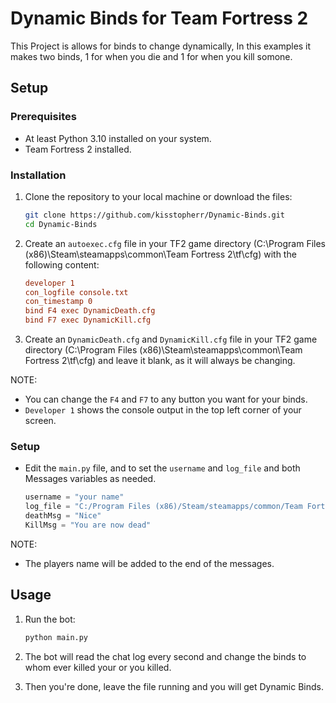 # Dynamic Binds for Team Fortress 2

This Project is allows for binds to change dynamically, In this examples it makes two binds, 1 for when you die and 1 for when you kill somone. 

## Setup

### Prerequisites

- At least Python 3.10 installed on your system.
- Team Fortress 2 installed.

### Installation

1. Clone the repository to your local machine or download the files:

    ```sh
    git clone https://github.com/kisstopherr/Dynamic-Binds.git
    cd Dynamic-Binds
    ```

2. Create an `autoexec.cfg` file in your TF2 game directory (C:\Program Files (x86)\Steam\steamapps\common\Team Fortress 2\tf\cfg) with the following content:
   
    ```cfg
    developer 1
    con_logfile console.txt
    con_timestamp 0
    bind F4 exec DynamicDeath.cfg
    bind F7 exec DynamicKill.cfg
    ``` 

4. Create an `DynamicDeath.cfg` and `DynamicKill.cfg` file in your TF2 game directory (C:\Program Files (x86)\Steam\steamapps\common\Team Fortress 2\tf\cfg) and leave it blank, as it will always be changing.

NOTE:

- You can change the `F4` and `F7` to any button you want for your binds.
- `Developer 1` shows the console output in the top left corner of your screen.

### Setup

- Edit the `main.py` file, and to set the `username` and `log_file` and both Messages variables as needed.

    ```python
    username = "your name"
    log_file = "C:/Program Files (x86)/Steam/steamapps/common/Team Fortress 2/tf/console_chatlog.txt"
    deathMsg = "Nice"
    KillMsg = "You are now dead"
    ```
    
NOTE:

- The players name will be added to the end of the messages.


## Usage

1. Run the bot:

    ```sh
    python main.py
    ```

2. The bot will read the chat log every second and change the binds to whom ever killed your or you killed.

3. Then you're done, leave the file running and you will get Dynamic Binds. 
